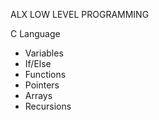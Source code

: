 ALX LOW LEVEL PROGRAMMING

C Language
* Variables
* If/Else
* Functions
* Pointers
* Arrays
* Recursions